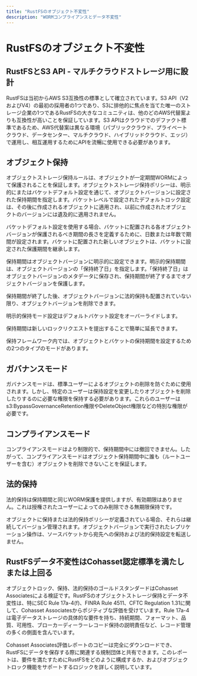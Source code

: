 ```yaml
---
title: "RustFSのオブジェクト不変性"
description: "WORMコンプライアンスとデータ不変性"
---
```


# RustFSのオブジェクト不変性

## RustFSとS3 API - マルチクラウドストレージ用に設計

RustFSは当初からAWS S3互換性の標準として確立されています。S3 API（V2およびV4）の最初の採用者の1つであり、S3に排他的に焦点を当てた唯一のストレージ企業の1つであるRustFSの大きなコミュニティは、他のどのAWS代替案よりも互換性が高いことを保証しています。S3 APIはクラウドでのデファクト標準であるため、AWS代替案は異なる環境（パブリッククラウド、プライベートクラウド、データセンター、マルチクラウド、ハイブリッドクラウド、エッジ）で運用し、相互運用するためにAPIを流暢に使用できる必要があります。

## オブジェクト保持

オブジェクトストレージ保持ルールは、オブジェクトが一定期間WORMによって保護されることを保証します。オブジェクトストレージ保持ポリシーは、明示的にまたはバケットデフォルト設定を通じて、オブジェクトバージョンに設定された保持期間を指定します。バケットレベルで設定されたデフォルトロック設定は、その後に作成されるオブジェクトに適用され、以前に作成されたオブジェクトのバージョンには遺及的に適用されません。

バケットデフォルト設定を使用する場合、バケットに配置される各オブジェクトバージョンが保護されるべき期間の長さを定義するために、日数または年数で期間が設定されます。バケットに配置された新しいオブジェクトは、バケットに設定された保護期間を継承します。

保持期間はオブジェクトバージョンに明示的に設定できます。明示的保持期間は、オブジェクトバージョンの「保持終了日」を指定します。「保持終了日」はオブジェクトバージョンのメタデータに保存され、保持期間が終了するまでオブジェクトバージョンを保護します。

保持期間が終了した後、オブジェクトバージョンに法的保持も配置されていない限り、オブジェクトバージョンを削除できます。

明示的保持モード設定はデフォルトバケット設定をオーバーライドします。

保持期間は新しいロックリクエストを提出することで簡単に延長できます。

保持フレームワーク内では、オブジェクトとバケットの保持期間を設定するための2つのタイプのモードがあります。

## ガバナンスモード

ガバナンスモードは、標準ユーザーによるオブジェクトの削除を防ぐために使用されます。しかし、特定のユーザーは保持設定を変更したりオブジェクトを削除したりするのに必要な権限を保持する必要があります。これらのユーザーはs3:BypassGovernanceRetention権限やDeleteObject権限などの特別な権限が必要です。

## コンプライアンスモード

コンプライアンスモードはより制限的で、保持期間中には撤回できません。したがって、コンプライアンスモードはオブジェクト保持期間中に誰も（ルートユーザーを含む）オブジェクトを削除できないことを保証します。

## 法的保持

法的保持は保持期間と同じWORM保護を提供しますが、有効期限はありません。これは授権されたユーザーによってのみ削除できる無期限保持です。

オブジェクトに保持または法的保持ポリシーが定義されている場合、それらは継続してバージョン管理されます。オブジェクトバージョンで実行されたレプリケーション操作は、ソースバケットから宛先への保持および法的保持設定を転送しません。

## RustFSデータ不変性はCohasset認定標準を満たしまたは上回る

オブジェクトロック、保持、法的保持のゴールドスタンダードはCohasset Associatesによる検証です。RustFSのオブジェクトストレージ保持とデータ不変性は、特にSEC Rule 17a-4(f)、FINRA Rule 4511、CFTC Regulation 1.31に関して、Cohasset Associatesからポジティブな評価を受けています。Rule 17a-4は電子データストレージの具体的な要件を持ち、持続期間、フォーマット、品質、可用性、ブローカーディーラーレコード保持の説明責任など、レコード管理の多くの側面を含んでいます。

Cohasset Associates評価レポートのコピーは完全にダウンロードでき、RustFSにデータを保存する際に関連する規制団体と共有できます。このレポートは、要件を満たすためにRustFSをどのように構成するか、およびオブジェクトロック機能をサポートするロジックを詳しく説明しています。

